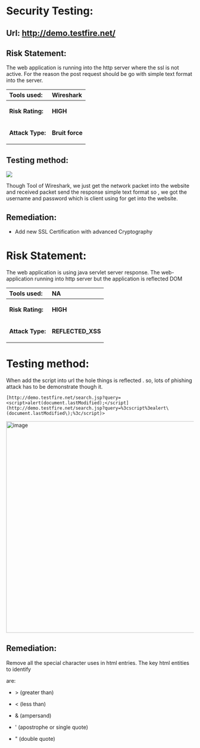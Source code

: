 # Security Testing:
## Url: <http://demo.testfire.net/>
## Risk Statement:
The web application  is running into the http server where the ssl is not active. For the reason the post   request should be go with simple text format into the server.  


|**Tools used:**|Wireshark |
| :- | :- |
|<p>**Risk Rating:**  </p><p></p>|<p>**HIGH** </p><p></p>|
|<p>**Attack Type:**</p><p></p>|<p>**Bruit force** </p><p></p>|

## **Testing  method:** 
![](Aspose.Words.d33b99ae-7948-4cb5-8bde-6419b985d85d.001.png)            

Though Tool of Wireshark, we just get the network packet into the website and  received packet send the response simple text format so , we got the username and password which is client using for get into the website. 


## Remediation:
* Add new  SSL Certification with advanced Cryptography

# Risk Statement:
The web application is using java servlet server response. The web-application running into http server but the application is reflected DOM  

|**Tools used:**|NA|
| :- | :- |
|<p>**Risk Rating:**  </p><p></p>|<p>**HIGH** </p><p></p>|
|<p>**Attack Type:**</p><p></p>|<p>**REFLECTED_XSS**</p><p></p>|

# **Testing  method:** 
When add the script into url the hole things is reflected . so, lots of phishing  attack has to be demonstrate though it. 

`[http://demo.testfire.net/search.jsp?query=<script>alert(document.lastModified);</script](http://demo.testfire.net/search.jsp?query=%3cscript%3ealert\(document.lastModified\);%3c/script)>`
            
            
 <img width="566" alt="image" src="https://user-images.githubusercontent.com/65080702/177851893-26e6e67b-9b66-42b2-84e1-62c52b91d040.png">

##
## Remediation:
Remove all the special character uses in html entries. The key html entities to identify

are:

* \> (greater than)

* < (less than)

* & (ampersand)

* ' (apostrophe or single quote)

* " (double quote)







